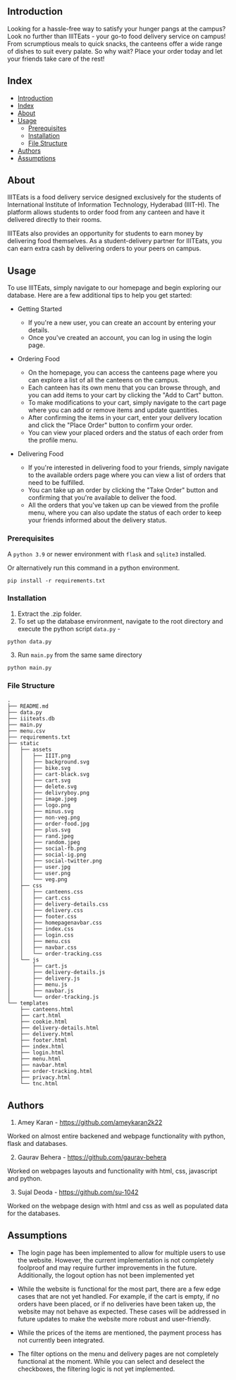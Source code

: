 ## Introduction

Looking for a hassle-free way to satisfy your hunger pangs at the campus? Look no further than IIITEats - your go-to food delivery service on campus! From scrumptious meals to quick snacks, the canteens offer a wide range of dishes to suit every palate. So why wait? Place your order today and let your friends take care of the rest!

## Index

- [Introduction](#introduction)
- [Index](#index)
- [About](#about)
- [Usage](#usage)
  - [Prerequisites](#prerequisites)
  - [Installation](#installation)
  - [File Structure](#file-structure)
- [Authors](#authors)
- [Assumptions](#assumptions)

## About

IIITEats is a food delivery service designed exclusively for the students of International Institute of Information Technology, Hyderabad (IIIT-H). The platform allows students to order food from any canteen and have it delivered directly to their rooms.

IIITEats also provides an opportunity for students to earn money by delivering food themselves. As a student-delivery partner for IIITEats, you can earn extra cash by delivering orders to your peers on campus.

## Usage

To use IIITEats, simply navigate to our homepage and begin exploring our database. Here are a few additional tips to help you get started:

- Getting Started
    - If you're a new user, you can create an account by entering your details. 
    - Once you've created an account, you can log in using the login page.

- Ordering Food
    - On the homepage, you can access the canteens page where you can explore a list of all the canteens on the campus.
    - Each canteen has its own menu that you can browse through, and you can add items to your cart by clicking the "Add to Cart" button.
    - To make modifications to your cart, simply navigate to the cart page where you can add or remove items and update quantities.
    - After confirming the items in your cart, enter your delivery location and click the "Place Order" button to confirm your order.
    - You can view your placed orders and the status of each order from the profile menu.

- Delivering Food
    - If you're interested in delivering food to your friends, simply navigate to the available orders page where you can view a list of orders that need to be fulfilled.
    - You can take up an order by clicking the "Take Order" button and confirming that you're available to deliver the food.
    - All the orders that you've taken up can be viewed from the profile menu, where you can also update the status of each order to keep your friends informed about the delivery status.



### Prerequisites
A `python 3.9` or newer environment with `flask` and `sqlite3` installed.

Or alternatively run this command in a python environment.
```
pip install -r requirements.txt
```

### Installation

1. Extract the .zip folder.
2. To set up the database environment, navigate to the root directory and execute the python script `data.py` -
```
python data.py
```
3. Run `main.py` from the same same directory
```
python main.py
```

### File Structure
```
.
├── README.md
├── data.py
├── iiiteats.db
├── main.py
├── menu.csv
├── requirements.txt
├── static
│   ├── assets
│   │   ├── IIIT.png
│   │   ├── background.svg
│   │   ├── bike.svg
│   │   ├── cart-black.svg
│   │   ├── cart.svg
│   │   ├── delete.svg
│   │   ├── delivryboy.png
│   │   ├── image.jpeg
│   │   ├── logo.png
│   │   ├── minus.svg
│   │   ├── non-veg.png
│   │   ├── order-food.jpg
│   │   ├── plus.svg
│   │   ├── rand.jpeg
│   │   ├── random.jpeg
│   │   ├── social-fb.png
│   │   ├── social-ig.png
│   │   ├── social-twitter.png
│   │   ├── user.jpg
│   │   ├── user.png
│   │   └── veg.png
│   ├── css
│   │   ├── canteens.css
│   │   ├── cart.css
│   │   ├── delivery-details.css
│   │   ├── delivery.css
│   │   ├── footer.css
│   │   ├── homepagenavbar.css
│   │   ├── index.css
│   │   ├── login.css
│   │   ├── menu.css
│   │   ├── navbar.css
│   │   └── order-tracking.css
│   └── js
│       ├── cart.js
│       ├── delivery-details.js
│       ├── delivery.js
│       ├── menu.js
│       ├── navbar.js
│       └── order-tracking.js
└── templates
    ├── canteens.html
    ├── cart.html
    ├── cookie.html
    ├── delivery-details.html
    ├── delivery.html
    ├── footer.html
    ├── index.html
    ├── login.html
    ├── menu.html
    ├── navbar.html
    ├── order-tracking.html
    ├── privacy.html
    └── tnc.html
```

## Authors
1. Amey Karan - https://github.com/ameykaran2k22

Worked on almost entire backened and webpage functionality with python, flask and databases.

2. Gaurav Behera - https://github.com/gaurav-behera

Worked on webpages layouts and functionality with html, css, javascript and python.

3. Sujal Deoda - https://github.com/su-1042

Worked on the webpage design with html and css as well as populated data for the databases.

## Assumptions

- The login page has been implemented to allow for multiple users to use the website. However, the current implementation is not completely foolproof and may require further improvements in the future. Additionally, the logout option has not been implemented yet

- While the website is functional for the most part, there are a few edge cases that are not yet handled. For example, if the cart is empty, if no orders have been placed, or if no deliveries have been taken up, the website may not behave as expected. These cases will be addressed in future updates to make the website more robust and user-friendly.

- While the prices of the items are mentioned, the payment process has not currently been integrated.

- The filter options on the menu and delivery pages are not completely functional at the moment. While you can select and deselect the checkboxes, the filtering logic is not yet implemented. 
  

